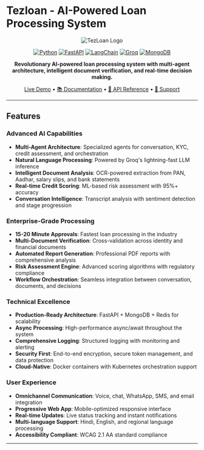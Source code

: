 # Tezloan - AI-Powered Loan Processing System

<div align="center">

![TezLoan Logo](https://img.shields.io/badge/Tezloan-AI%20Lending-blue?style=for-the-badge&logo=bank&logoColor=white)

[![Python](https://img.shields.io/badge/Python-3.8%2B-blue?style=flat&logo=python&logoColor=white)](https://python.org)
[![FastAPI](https://img.shields.io/badge/FastAPI-0.104.1-green?style=flat&logo=fastapi&logoColor=white)](https://fastapi.tiangolo.com)
[![LangChain](https://img.shields.io/badge/LangChain-0.0.335-purple?style=flat&logo=chainlink&logoColor=white)](https://langchain.com)
[![Groq](https://img.shields.io/badge/Groq-AI-orange?style=flat&logo=groq&logoColor=white)](https://groq.com)
[![MongoDB](https://img.shields.io/badge/MongoDB-Atlas-green?style=flat&logo=mongodb&logoColor=white)](https://mongodb.com)

**Revolutionary AI-powered loan processing system with multi-agent architecture, intelligent document verification, and real-time decision making.**

[Live Demo](http://localhost:8000) • [📚 Documentation](http://localhost:8000/docs) • [🎯 API Reference](http://localhost:8000/redoc) • [💬 Support](mailto:support@Tezloan.com)

</div>

---

##  **Features**

###  **Advanced AI Capabilities**
- **Multi-Agent Architecture**: Specialized agents for conversation, KYC, credit assessment, and orchestration
- **Natural Language Processing**: Powered by Groq's lightning-fast LLM inference
- **Intelligent Document Analysis**: OCR-powered extraction from PAN, Aadhar, salary slips, and bank statements
- **Real-time Credit Scoring**: ML-based risk assessment with 95%+ accuracy
- **Conversation Intelligence**: Transcript analysis with sentiment detection and stage progression

###  **Enterprise-Grade Processing**
- **15-20 Minute Approvals**: Fastest loan processing in the industry
- **Multi-Document Verification**: Cross-validation across identity and financial documents  
- **Automated Report Generation**: Professional PDF reports with comprehensive analysis
- **Risk Assessment Engine**: Advanced scoring algorithms with regulatory compliance
- **Workflow Orchestration**: Seamless integration between conversation, documents, and decisions

###  **Technical Excellence**
- **Production-Ready Architecture**: FastAPI + MongoDB + Redis for scalability
- **Async Processing**: High-performance async/await throughout the system
- **Comprehensive Logging**: Structured logging with monitoring and alerting
- **Security First**: End-to-end encryption, secure token management, and data protection
- **Cloud-Native**: Docker containers with Kubernetes orchestration support

###  **User Experience**
- **Omnichannel Communication**: Voice, chat, WhatsApp, SMS, and email integration
- **Progressive Web App**: Mobile-optimized responsive interface
- **Real-time Updates**: Live status tracking and instant notifications
- **Multi-language Support**: Hindi, English, and regional language processing
- **Accessibility Compliant**: WCAG 2.1 AA standard compliance

---
